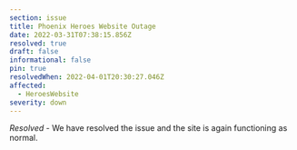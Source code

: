 ```yaml
---
section: issue
title: Phoenix Heroes Website Outage
date: 2022-03-31T07:38:15.856Z
resolved: true
draft: false
informational: false
pin: true
resolvedWhen: 2022-04-01T20:30:27.046Z
affected:
  - HeroesWebsite
severity: down
---
```

*Resolved* - We have resolved the issue and the site is again functioning as normal.